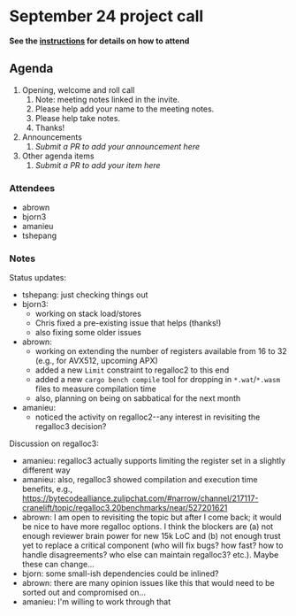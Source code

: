 # September 24 project call

**See the [instructions](../README.md) for details on how to attend**

## Agenda
1. Opening, welcome and roll call
    1. Note: meeting notes linked in the invite.
    1. Please help add your name to the meeting notes.
    1. Please help take notes.
    1. Thanks!
1. Announcements
    1. _Submit a PR to add your announcement here_
1. Other agenda items
    1. _Submit a PR to add your item here_

### Attendees
- abrown
- bjorn3
- amanieu
- tshepang

### Notes

Status updates:
- tshepang: just checking things out
- bjorn3:
  + working on stack load/stores
  + Chris fixed a pre-existing issue that helps (thanks!)
  + also fixing some older issues
- abrown:
  + working on extending the number of registers available from 16 to 32 (e.g., for AVX512, upcoming APX)
  + added a new `Limit` constraint to regalloc2 to this end
  + added a new `cargo bench compile` tool for dropping in `*.wat`/`*.wasm` files to measure compilation time
  + also, planning on being on sabbatical for the next month
- amanieu:
  + noticed the activity on regalloc2--any interest in revisiting the regalloc3 decision?

Discussion on regalloc3:
- amanieu: regalloc3 actually supports limiting the register set in a slightly different way
- amanieu: also, regalloc3 showed compilation and execution time benefits, e.g., https://bytecodealliance.zulipchat.com/#narrow/channel/217117-cranelift/topic/regalloc3.20benchmarks/near/527201621
- abrown: I am open to revisiting the topic but after I come back; it would be nice to have more regalloc options. I think the blockers are (a) not enough reviewer brain power for new 15k LoC and (b) not enough trust yet to replace a critical component (who will fix bugs? how fast? how to handle disagreements? who else can maintain regalloc3? etc.). Maybe these can change...
- bjorn: some small-ish dependencies could be inlined?
- abrown: there are many opinion issues like this that would need to be sorted out and compromised on...
- amanieu: I'm willing to work through that

